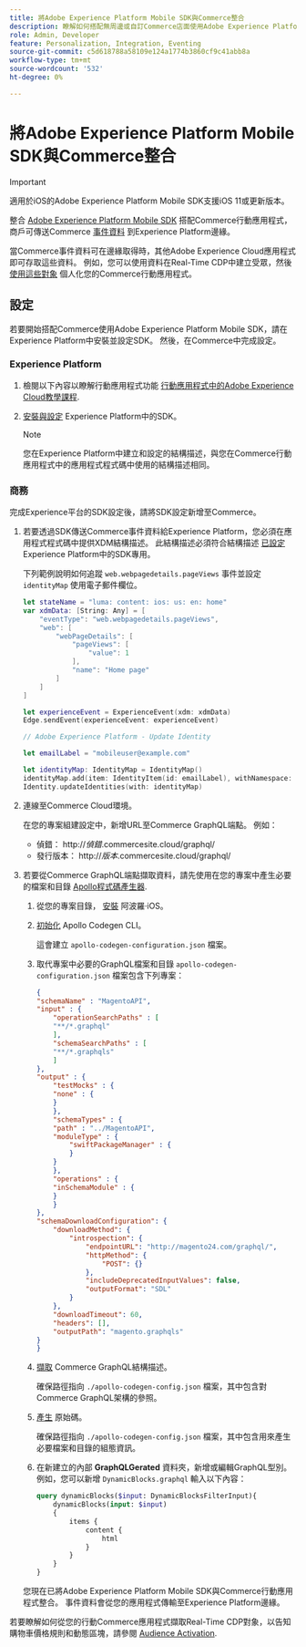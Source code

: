 ```yaml
---
title: 將Adobe Experience Platform Mobile SDK與Commerce整合
description: 瞭解如何搭配無周邊或自訂Commerce店面使用Adobe Experience Platform Mobile SDK。
role: Admin, Developer
feature: Personalization, Integration, Eventing
source-git-commit: c5d618788a58109e124a1774b3860cf9c41abb8a
workflow-type: tm+mt
source-wordcount: '532'
ht-degree: 0%

---
```


# 將Adobe Experience Platform Mobile SDK與Commerce整合

>[!IMPORTANT]
>
>適用於iOS的Adobe Experience Platform Mobile SDK支援iOS 11或更新版本。

整合 [Adobe Experience Platform Mobile SDK](https://developer.adobe.com/client-sdks/documentation/) 搭配Commerce行動應用程式，商戶可傳送Commerce  [事件資料](events.md) 到Experience Platform邊緣。

當Commerce事件資料可在邊緣取得時，其他Adobe Experience Cloud應用程式即可存取這些資料。 例如，您可以使用資料在Real-Time CDP中建立受眾，然後 [使用這些對象](https://experienceleague.adobe.com/docs/commerce-admin/customers/audience-activation.html) 個人化您的Commerce行動應用程式。

## 設定

若要開始搭配Commerce使用Adobe Experience Platform Mobile SDK，請在Experience Platform中安裝並設定SDK。 然後，在Commerce中完成設定。

### Experience Platform

1. 檢閱以下內容以瞭解行動應用程式功能 [行動應用程式中的Adobe Experience Cloud教學課程](https://experienceleague.adobe.com/docs/platform-learn/implement-mobile-sdk/overview.html).

1. [安裝與設定](https://developer.adobe.com/client-sdks/documentation/getting-started/) Experience Platform中的SDK。

   >[!NOTE]
   >
   >您在Experience Platform中建立和設定的結構描述，與您在Commerce行動應用程式中的應用程式程式碼中使用的結構描述相同。

### 商務

完成Experience平台的SDK設定後，請將SDK設定新增至Commerce。

1. 若要透過SDK傳送Commerce事件資料給Experience Platform，您必須在應用程式程式碼中提供XDM結構描述。 此結構描述必須符合結構描述 [已設定](https://developer.adobe.com/client-sdks/documentation/getting-started/set-up-schemas-and-datasets/) Experience Platform中的SDK專用。

   下列範例說明如何追蹤 `web.webpagedetails.pageViews` 事件並設定 `identityMap` 使用電子郵件欄位。

   ```swift
   let stateName = "luma: content: ios: us: en: home"
   var xdmData: [String: Any] = [
       "eventType": "web.webpagedetails.pageViews",
       "web": [
           "webPageDetails": [
               "pageViews": [
                   "value": 1
               ],
               "name": "Home page"
           ]
       ]
   ]
   
   let experienceEvent = ExperienceEvent(xdm: xdmData)
   Edge.sendEvent(experienceEvent: experienceEvent)
   
   // Adobe Experience Platform - Update Identity
   
   let emailLabel = "mobileuser@example.com"
   
   let identityMap: IdentityMap = IdentityMap()
   identityMap.add(item: IdentityItem(id: emailLabel), withNamespace: "Email")
   Identity.updateIdentities(with: identityMap)
   ```

1. 連線至Commerce Cloud環境。

   在您的專案組建設定中，新增URL至Commerce GraphQL端點。 例如：

   - 偵錯： http://_偵錯_.commercesite.cloud/graphql/
   - 發行版本： http://_版本_.commercesite.cloud/graphql/

1. 若要從Commerce GraphQL端點擷取資料，請先使用在您的專案中產生必要的檔案和目錄 [Apollo程式碼產生器](https://www.apollographql.com/docs/ios/).

   1. 從您的專案目錄， [安裝](https://www.apollographql.com/docs/ios/get-started#1-install-the-apollo-frameworks) 阿波羅·iOS。

   1. [初始化](https://www.apollographql.com/docs/ios/code-generation/codegen-cli/#initialize) Apollo Codegen CLI。

      這會建立 `apollo-codegen-configuration.json` 檔案。

   1. 取代專案中必要的GraphQL檔案和目錄 `apollo-codegen-configuration.json` 檔案包含下列專案：

      ```json
      {
      "schemaName" : "MagentoAPI",
      "input" : {
          "operationSearchPaths" : [
          "**/*.graphql"
          ],
          "schemaSearchPaths" : [
          "**/*.graphqls"
          ]
      },
      "output" : {
          "testMocks" : {
          "none" : {
          }
          },
          "schemaTypes" : {
          "path" : "../MagentoAPI",
          "moduleType" : {
              "swiftPackageManager" : {
              }
          }
          },
          "operations" : {
          "inSchemaModule" : {
          }
          }
      },
      "schemaDownloadConfiguration": {
          "downloadMethod": {
              "introspection": {
                  "endpointURL": "http://magento24.com/graphql/",
                  "httpMethod": {
                      "POST": {}
                  },
                  "includeDeprecatedInputValues": false,
                  "outputFormat": "SDL"
              }
          },
          "downloadTimeout": 60,
          "headers": [],
          "outputPath": "magento.graphqls"
      }
      }
      ```

   1. [擷取](https://www.apollographql.com/docs/ios/code-generation/codegen-cli/#fetch-schema) Commerce GraphQL結構描述。

      確保路徑指向 `./apollo-codegen-config.json` 檔案，其中包含對Commerce GraphQL架構的參照。

   1. [產生](https://www.apollographql.com/docs/ios/code-generation/codegen-cli/#generate) 原始碼。

      確保路徑指向 `./apollo-codegen-config.json` 檔案，其中包含用來產生必要檔案和目錄的組態資訊。

   1. 在新建立的內部 **GraphQLGerated** 資料夾，新增或編輯GraphQL型別。 例如，您可以新增 `DynamicBlocks.graphql` 輸入以下內容：

      ```graphql
      query dynamicBlocks($input: DynamicBlocksFilterInput){
          dynamicBlocks(input: $input)
          {
              items {
                  content {
                      html
                  }
              }
          }
      }
      ```

   您現在已將Adobe Experience Platform Mobile SDK與Commerce行動應用程式整合。 事件資料會從您的應用程式傳輸至Experience Platform邊緣。

若要瞭解如何從您的行動Commerce應用程式擷取Real-Time CDP對象，以告知購物車價格規則和動態區塊，請參閱 [Audience Activation](https://experienceleague.adobe.com/docs/commerce-admin/customers/audience-activation.html).

